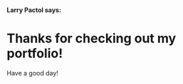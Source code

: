 #### Larry Pactol says:
# Thanks for checking out my portfolio! 

























Have a good day!
